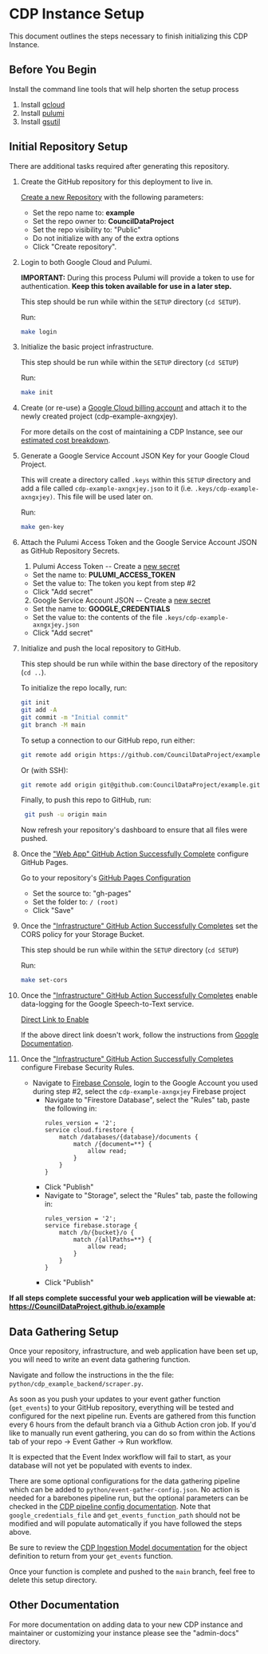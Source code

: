 # CDP Instance Setup

This document outlines the steps necessary to finish initializing this CDP Instance.

## Before You Begin

Install the command line tools that will help shorten the setup process

1. Install [gcloud](https://cloud.google.com/sdk/docs/install)
2. Install [pulumi](https://www.pulumi.com/docs/get-started/install/)
3. Install [gsutil](https://cloud.google.com/storage/docs/gsutil_install)

## Initial Repository Setup

There are additional tasks required after generating this repository.

1.  Create the GitHub repository for this deployment to live in.

    [Create a new Repository](https://github.com/new) with the following parameters:

    -   Set the repo name to: **example**
    -   Set the repo owner to: **CouncilDataProject**
    -   Set the repo visibility to: "Public"
    -   Do not initialize with any of the extra options
    -   Click "Create repository".

1.  Login to both Google Cloud and Pulumi.

    **IMPORTANT:** During this process Pulumi will provide a token to use for authentication.
    **Keep this token available for use in a later step.**

    This step should be run while within the `SETUP` directory (`cd SETUP`).

    Run:

    ```bash
    make login
    ```

1.  Initialize the basic project infrastructure.

    This step should be run while within the `SETUP` directory (`cd SETUP`)

    Run:

    ```bash
    make init
    ```

1.  Create (or re-use) a
    [Google Cloud billing account](https://console.cloud.google.com/billing/linkedaccount?project=cdp-example-axngxjey)
    and attach it to the newly created project (cdp-example-axngxjey).

    For more details on the cost of maintaining a CDP Instance, see our [estimated cost breakdown](https://github.com/CouncilDataProject/cookiecutter-cdp-deployment#cost).

1.  Generate a Google Service Account JSON Key for your Google Cloud Project.

    This will create a directory called `.keys` within this `SETUP` directory and
    add a file called `cdp-example-axngxjey.json` to it
    (i.e. `.keys/cdp-example-axngxjey)`. This file will be used later on.

    Run:

    ```bash
    make gen-key
    ```

1.  Attach the Pulumi Access Token and the
    Google Service Account JSON as GitHub Repository Secrets.

    1. Pulumi Access Token -- Create a [new secret](https://github.com/CouncilDataProject/example/settings/secrets/actions/new)

    -   Set the name to: **PULUMI_ACCESS_TOKEN**
    -   Set the value to: The token you kept from step #2
    -   Click "Add secret"

    2. Google Service Account JSON -- Create a [new secret](https://github.com/CouncilDataProject/example/settings/secrets/actions/new)

    -   Set the name to: **GOOGLE_CREDENTIALS**
    -   Set the value to: the contents of the file `.keys/cdp-example-axngxjey.json`
    -   Click "Add secret"

1.  Initialize and push the local repository to GitHub.

    This step should be run while within the base directory of the repository (`cd ..`).

    To initialize the repo locally, run:

    ```bash
    git init
    git add -A
    git commit -m "Initial commit"
    git branch -M main
    ```

    To setup a connection to our GitHub repo, run either:

    ```bash
    git remote add origin https://github.com/CouncilDataProject/example.git
    ```

    Or (with SSH):

    ```bash
    git remote add origin git@github.com:CouncilDataProject/example.git
    ```

    Finally, to push this repo to GitHub, run:

    ```bash
     git push -u origin main
    ```

    Now refresh your repository's dashboard to ensure that all files were pushed.

1.  Once the
    ["Web App" GitHub Action Successfully Complete](https://github.com/CouncilDataProject/example/actions?query=workflow%3A%22Web+App%22)
    configure GitHub Pages.

    Go to your repository's [GitHub Pages Configuration](https://github.com/CouncilDataProject/example/settings/pages)

    -   Set the source to: "gh-pages"
    -   Set the folder to: `/ (root)`
    -   Click "Save"

1.  Once the
    ["Infrastructure" GitHub Action Successfully Completes](https://github.com/CouncilDataProject/example/actions?query=workflow%3A%22Infrastructure%22)
    set the CORS policy for your Storage Bucket.

    This step should be run while within the `SETUP` directory (`cd SETUP`)

    Run:

    ```bash
    make set-cors
    ```

1.  Once the
    ["Infrastructure" GitHub Action Successfully Completes](https://github.com/CouncilDataProject/example/actions?query=workflow%3A%22Infrastructure%22)
    enable data-logging for the Google Speech-to-Text service.

    [Direct Link to Enable](https://console.cloud.google.com/apis/api/speech.googleapis.com/data_logging?project=cdp-example-axngxjey)

    If the above direct link doesn't work, follow the instructions from
    [Google Documentation](https://cloud.google.com/speech-to-text/docs/enable-data-logging).

1.  Once the
    ["Infrastructure" GitHub Action Successfully Completes](https://github.com/CouncilDataProject/example/actions?query=workflow%3A%22Infrastructure%22)
    configure Firebase Security Rules.

    -   Navigate to [Firebase Console](https://console.firebase.google.com),
        login to the Google Account you used during step #2, select the `cdp-example-axngxjey` Firebase project
        -   Navigate to "Firestore Database", select the "Rules" tab, paste the following in:
            ```
            rules_version = '2';
            service cloud.firestore {
                match /databases/{database}/documents {
                    match /{document=**} {
                        allow read;
                    }
                }
            }
            ```
        -   Click "Publish"
        -   Navigate to "Storage", select the "Rules" tab, paste the following in:
            ```
            rules_version = '2';
            service firebase.storage {
                match /b/{bucket}/o {
                    match /{allPaths=**} {
                        allow read;
                    }
                }
            }
            ```
        -   Click "Publish"

**If all steps complete successful your web application will be viewable at: https://CouncilDataProject.github.io/example**

## Data Gathering Setup

Once your repository, infrastructure, and web application have been set up, you will need to write an event data gathering function.

Navigate and follow the instructions in the the file: `python/cdp_example_backend/scraper.py`.

As soon as you push your updates to your event gather function (`get_events`) to your GitHub repository, everything will be tested and configured for the next pipeline run. Events are gathered from this function every 6 hours from the default branch via a Github Action cron job. If you'd like to manually run event gathering, you can do so from within the Actions tab of your repo -> Event Gather -> Run workflow.

It is expected that the Event Index workflow will fail to start, as your database will not yet be populated with events to index.

There are some optional configurations for the data gathering pipeline which can be added to `python/event-gather-config.json`. No action is needed for a barebones pipeline run, but the optional parameters can be checked in the [CDP pipeline config documentation](https://councildataproject.org/cdp-backend/cdp_backend.pipeline.html#module-cdp_backend.pipeline.pipeline_config). Note that `google_credentials_file` and `get_events_function_path` should not be modified and will populate automatically if you have followed the steps above.

Be sure to review the [CDP Ingestion Model documentation](https://councildataproject.github.io/cdp-backend/ingestion_models.html) for the object definition to return from your `get_events` function.

Once your function is complete and pushed to the `main` branch, feel free to delete this setup directory.

## Other Documentation

For more documentation on adding data to your new CDP instance and maintainer or customizing your instance
please see the "admin-docs" directory.
